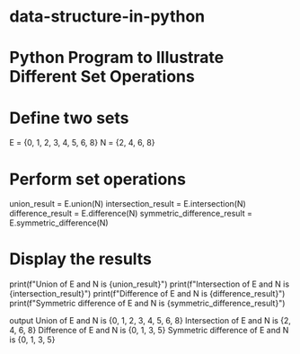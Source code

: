 # data-structure-in-python
# Python Program to Illustrate Different Set Operations

# Define two sets
E = {0, 1, 2, 3, 4, 5, 6, 8}
N = {2, 4, 6, 8}

# Perform set operations
union_result = E.union(N)
intersection_result = E.intersection(N)
difference_result = E.difference(N)
symmetric_difference_result = E.symmetric_difference(N)

# Display the results
print(f"Union of E and N is {union_result}")
print(f"Intersection of E and N is {intersection_result}")
print(f"Difference of E and N is {difference_result}")
print(f"Symmetric difference of E and N is {symmetric_difference_result}")

output
Union of E and N is {0, 1, 2, 3, 4, 5, 6, 8}
Intersection of E and N is {2, 4, 6, 8}
Difference of E and N is {0, 1, 3, 5}
Symmetric difference of E and N is {0, 1, 3, 5}
